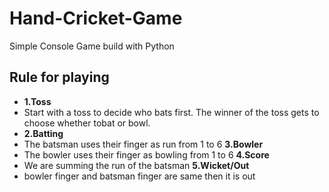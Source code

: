 # Hand-Cricket-Game
Simple Console Game build with Python

## Rule for playing
* **1.Toss**
* Start with a toss to decide who bats first. The winner of the toss gets to choose whether tobat or bowl.&nbsp;
* **2.Batting**
* The batsman uses their finger as run from 1 to 6
**3.Bowler**
* The bowler uses their finger as bowling from 1 to 6
**4.Score**
* We are summing the run of the batsman
**5.Wicket/Out**
* bowler finger and batsman finger are same then it is out
